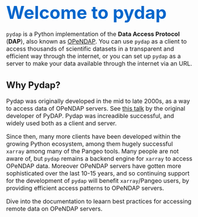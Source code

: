 # <font size="7"><span style='color:#0066cc'> **Welcome to pydap**<font size="3">


`pydap` is a Python implementation of the **Data Access Protocol** (**DAP**), also known as [OPeNDAP](http://www.opendap.org/). You can use `pydap` as a client to access thousands of scientific datasets in a transparent and efficient way through the internet, or you can set up `pydap` as a server to make your data available through the internet via an URL.

## Why Pydap?

Pydap was originally developed in the mid to late 2000s, as a way to access data of OPeNDAP servers. See [this talk](https://www.youtube.com/live/rPbW_RZmIJA?feature=shared) by the original developer of PyDAP. Pydap was increadible successful, and widely used both as a client and server.


Since then, many more clients have been developed within the growing Python ecosystem, among them hugely successful `xarray` among many of the Pangeo tools. Many people are not aware of, but `pydap` remains a backend engine for `xarray` to access OPeNDAP data. Moreover OPeNDAP servers have gotten more sophisticated over the last 10-15 years, and so continuing support for the development of `pydap` will benefit `xarray`/Pangeo users, by providing efficient access patterns to OPeNDAP servers.


Dive into the documentation to leaarn best practices for accessing remote data on OPeNDAP servers.

```{tableofcontents}
```
